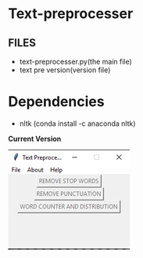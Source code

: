 # Text-preprocesser

## FILES 
<ul>
<li> text-preprocesser.py(the main file)</li>
<li> text pre version(version file) </li>
</ul>

# Dependencies

 <ul>
  <li> nltk (conda install -c anaconda nltk) </li>
</ul>


**Current Version**

<p><img src ="text pre version.png" title = "TEXT-PREPROCESSER  Version"/> </p>

